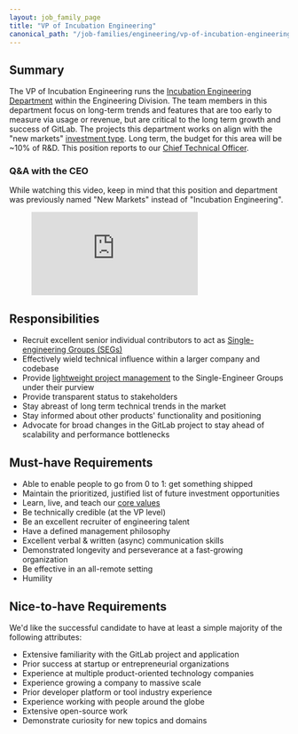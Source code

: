 ```yaml
---
layout: job_family_page
title: "VP of Incubation Engineering"
canonical_path: "/job-families/engineering/vp-of-incubation-engineering/"
---
```


## Summary

The VP of Incubation Engineering runs the [Incubation Engineering Department](/handbook/engineering/incubation/) within the Engineering Division. The team members in this department focus on long-term trends and features that are too early to measure via usage or revenue, but are critical to the long term growth and success of GitLab. The projects this department works on align with the "new markets" [investment type](/handbook/product/investment/#investment-types). Long term, the budget for this area will be ~10% of R&D. This position reports to our [Chief Technical Officer](/handbook/engineering/readmes/eric-johnson/).

### Q&A with the CEO

While watching this video, keep in mind that this position and department was previously named "New Markets" instead of "Incubation Engineering".

<figure class="video_container">
  <iframe src="https://www.youtube.com/embed/VOpKIKiY-KI" frameborder="0" allowfullscreen="true"> </iframe>
</figure>



## Responsibilities

* Recruit excellent senior individual contributors to act as [Single-engineering Groups (SEGs)](/company/team/structure/#single-engineer-groups)
* Effectively wield technical influence within a larger company and codebase
* Provide [lightweight project management](/handbook/engineering/#engineering-demo-process) to the Single-Engineer Groups under their purview
* Provide transparent status to stakeholders
* Stay abreast of long term technical trends in the market
* Stay informed about other products' functionality and positioning
* Advocate for broad changes in the GitLab project to stay ahead of scalability and performance bottlenecks

## Must-have Requirements

* Able to enable people to go from 0 to 1: get something shipped
* Maintain the prioritized, justified list of future investment opportunities
* Learn, live, and teach our [core values](/handbook/values/#credit)
* Be technically credible (at the VP level)
* Be an excellent recruiter of engineering talent
* Have a defined management philosophy
* Excellent verbal & written (async) communication skills
* Demonstrated longevity and perseverance at a fast-growing organization
* Be effective in an all-remote setting
* Humility

## Nice-to-have Requirements

We'd like the successful candidate to have at least a simple majority of the following attributes:

* Extensive familiarity with the GitLab project and application
* Prior success at startup or entrepreneurial organizations
* Experience at multiple product-oriented technology companies
* Experience growing a company to massive scale
* Prior developer platform or tool industry experience
* Experience working with people around the globe
* Extensive open-source work
* Demonstrate curiosity for new topics and domains
